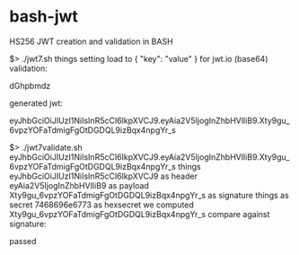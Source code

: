 # bash-jwt
HS256 JWT creation and validation in BASH


$> ./jwt7.sh things
setting load to {
  "key": "value"
}
for jwt.io (base64) validation:

dGhpbmdz


generated jwt:

eyJhbGciOiJIUzI1NiIsInR5cCI6IkpXVCJ9.eyAia2V5IjogInZhbHVlIiB9.Xty9gu_6vpzYOFaTdmigFgOtDGDQL9izBqx4npgYr_s


$> ./jwt7validate.sh eyJhbGciOiJIUzI1NiIsInR5cCI6IkpXVCJ9.eyAia2V5IjogInZhbHVlIiB9.Xty9gu_6vpzYOFaTdmigFgOtDGDQL9izBqx4npgYr_s things
eyJhbGciOiJIUzI1NiIsInR5cCI6IkpXVCJ9 as header
eyAia2V5IjogInZhbHVlIiB9 as payload
Xty9gu_6vpzYOFaTdmigFgOtDGDQL9izBqx4npgYr_s as signature
things as secret
7468696e6773 as hexsecret
we computed Xty9gu_6vpzYOFaTdmigFgOtDGDQL9izBqx4npgYr_s
compare against signature:

passed
